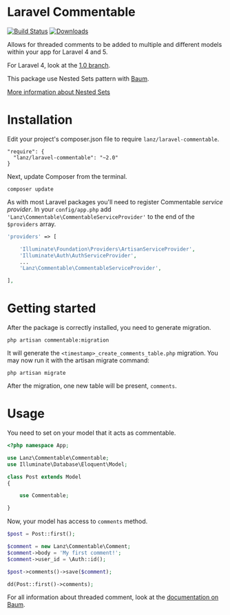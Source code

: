# Laravel Commentable

[![Build Status](https://travis-ci.org/RomainLanz/laravel-commentable.svg?branch=2.0)](https://travis-ci.org/RomainLanz/laravel-commentable)
[![Downloads](https://poser.pugx.org/lanz/laravel-commentable/downloads.svg)](https://packagist.org/packages/lanz/laravel-commentable)

Allows for threaded comments to be added to multiple and different models within your app for Laravel 4 and 5.

For Laravel 4, look at the [1.0 branch](https://github.com/RomainLanz/laravel-commentable/tree/1.0).

This package use Nested Sets pattern with [Baum](https://github.com/etrepat/baum).

[More information about Nested Sets](http://en.wikipedia.org/wiki/Nested_set_model)

# Installation
Edit your project's composer.json file to require `lanz/laravel-commentable`.
````
"require": {
  "lanz/laravel-commentable": "~2.0"
}
````

Next, update Composer from the terminal.
````
composer update
````

As with most Laravel packages you'll need to register Commentable *service provider*. In your `config/app.php` add `'Lanz\Commentable\CommentableServiceProvider'` to the end of the `$providers` array.
````php
'providers' => [

    'Illuminate\Foundation\Providers\ArtisanServiceProvider',
    'Illuminate\Auth\AuthServiceProvider',
    ...
    'Lanz\Commentable\CommentableServiceProvider',

],
````

# Getting started
After the package is correctly installed, you need to generate migration.
````
php artisan commentable:migration
````

It will generate the `<timestamp>_create_comments_table.php` migration. You may now run it with the artisan migrate command:
````
php artisan migrate
````

After the migration, one new table will be present, `comments`.

# Usage
You need to set on your model that it acts as commentable.
````php
<?php namespace App;

use Lanz\Commentable\Commentable;
use Illuminate\Database\Eloquent\Model;

class Post extends Model
{

    use Commentable;

}
````

Now, your model has access to `comments` method.
````php
$post = Post::first();

$comment = new Lanz\Commentable\Comment;
$comment->body = 'My first comment!';
$comment->user_id = \Auth::id();

$post->comments()->save($comment);

dd(Post::first()->comments);
````

For all information about threaded comment, look at the [documentation on Baum](https://github.com/etrepat/baum#usage).



